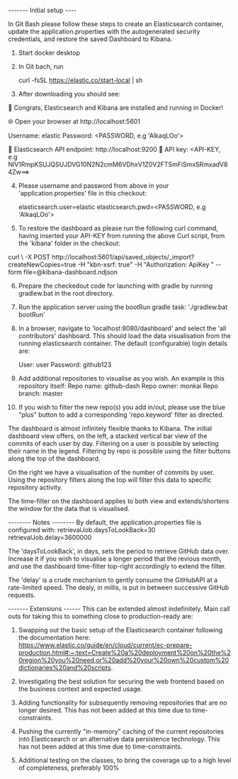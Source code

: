 ------- Initial setup ----

In Git Bash please follow these steps to create an Elasticsearch container, update the application.properties with the autogenerated security credentials, and restore the saved Dashboard to Kibana.

1. Start docker desktop

2. In Git bach, run

	curl -fsSL https://elastic.co/start-local | sh

3. After downloading you should see:

🎉 Congrats, Elasticsearch and Kibana are installed and running in Docker!

🌐 Open your browser at http://localhost:5601

   Username: elastic
   Password: <PASSWORD, e.g 'AlkaqLOo'>

🔌 Elasticsearch API endpoint: http://localhost:9200
🔑 API key: <API-KEY, e.g NlV1RmpKSUJQSUJDVG10N2N2cmM6VDhxV1Z0V2FTSmFiSmxSRmxadV84Zw==>


4. Please username and password from above in your 'application.properties' file in this checkout:

	elasticsearch.user=elastic
	elasticsearch.pwd=<PASSWORD, e.g 'AlkaqLOo'>


5. To restore the dashboard as please run the following curl command, having inserted your API-KEY from running the above Curl script, from the 'kibana' folder in the checkout:

curl \ -X POST http://localhost:5601/api/saved_objects/_import?createNewCopies=true -H "kbn-xsrf: true" -H "Authorization: ApiKey <INSERT YOUR API KEY HERE>" --form file=@kibana-dashboard.ndjson

6. Prepare the checkedout code for launching with gradle by running gradlew.bat in the root directory.

7. Run the application server using the bootRun gradle task: './gradlew.bat bootRun'

8. In a browser, navigate to 'localhost:8080/dashboard' and select the 'all contributors' dashboard. This should load the data visualisation from the running elasticsearch container. The default (configurable) login details are:

	User: user
	Password: github123

9. Add additional repositories to visualise as you wish. An example is this repository itself:
	Repo name: github-dash
	Repo owner: monkai
	Repo branch: master

10. If you wish to filter the new repo(s) you add in/out, please use the blue "plus" button to add a corresponding 'repo.keyword' filter as directed.


The dashboard is almost infinitely flexible thanks to Kibana. The initial dashboard view offers, on the left, a stacked vertical bar view of the commits of each user by day. Filtering on a user is possible by selecting their name in the legend. Filtering by repo is possible using the filter buttons along the top of the dashboard.

On the right we have a visualisation of the number of commits by user. Using the repository filters along the top will filter this data to specific repository activity.

The time-filter on the dashboard applies to both view and extends/shortens the window for the data that is visualised.



-------- Notes --------
By default, the application.properties file is configured with:
retrievalJob.daysToLookBack=30
retrievalJob.delay=3600000

The 'daysToLookBack', in days, sets the period to retrieve GitHub data over. Increase it if you wish to visualise a longer period that the revious month, and use the dashboard time-filter top-right accordingly to extend the filter.

The 'delay' is a crude mechanism to gently consume the GitHubAPI at a rate-limited speed. The dealy, in millis, is put in between successive GitHub requests.






------- Extensions ------
This can be extended almost indefinitely. Main call outs for taking this to something close to production-ready are:

1. Swapping out the basic setup of the Elasticsearch container following the documentation here: https://www.elastic.co/guide/en/cloud/current/ec-prepare-production.html#:~:text=Create%20a%20deployment%20on%20the%20region%20you%20need,or%20add%20your%20own%20custom%20dictionaries%20and%20scripts.

2. Investigating the best solution for securing the web frontend based on the business context and expected usage.

3. Adding functionality for subsequently removing repositories that are no longer desired. This has not been added at this time due to time-constraints.

4. Pushing the currently "in-memory" caching of the current repositories into Elasticsearch or an alternative data persistence technology. This has not been added at this time due to time-constraints.

5. Additional testing on the classes, to bring the coverage up to a high level of completeness, preferably 100%


